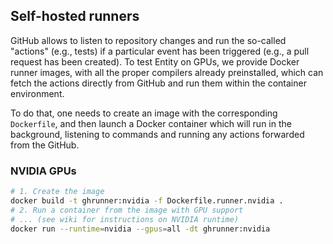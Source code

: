 ## Self-hosted runners 

GitHub allows to listen to repository changes and run the so-called "actions" (e.g., tests) if a particular event has been triggered (e.g., a pull request has been created). To test Entity on GPUs, we provide Docker runner images, with all the proper compilers already preinstalled, which can fetch the actions directly from GitHub and run them within the container environment.

To do that, one needs to create an image with the corresponding `Dockerfile`, and then launch a Docker container which will run in the background, listening to commands and running any actions forwarded from the GitHub.

### NVIDIA GPUs

```sh
# 1. Create the image
docker build -t ghrunner:nvidia -f Dockerfile.runner.nvidia .
# 2. Run a container from the image with GPU support 
# ... (see wiki for instructions on NVIDIA runtime)
docker run --runtime=nvidia --gpus=all -dt ghrunner:nvidia
```
